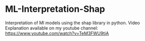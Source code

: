 # ML-Interpretation-Shap
Interpretation of Ml models using the shap library in python. Video Explanation available on my youtube channel: https://www.youtube.com/watch?v=TeM3FWU9tjA

